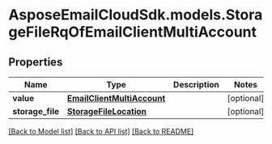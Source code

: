# AsposeEmailCloudSdk.models.StorageFileRqOfEmailClientMultiAccount
## Properties
Name | Type | Description | Notes
------------ | ------------- | ------------- | -------------
**value** | [**EmailClientMultiAccount**](EmailClientMultiAccount.md) |  | [optional] 
**storage_file** | [**StorageFileLocation**](StorageFileLocation.md) |  | [optional] 



[[Back to Model list]](README.md#documentation-for-models) [[Back to API list]](README.md#documentation-for-api-endpoints) [[Back to README]](README.md)


